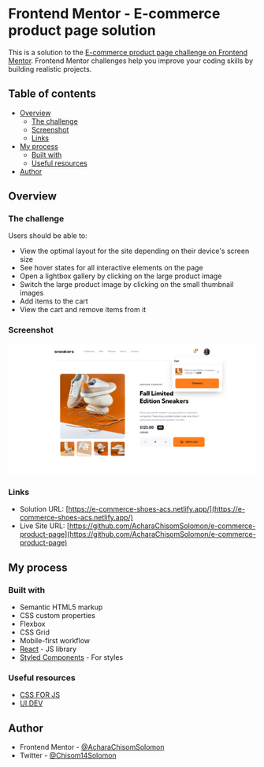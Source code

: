 # Frontend Mentor - E-commerce product page solution

This is a solution to the [E-commerce product page challenge on Frontend Mentor](https://www.frontendmentor.io/challenges/ecommerce-product-page-UPsZ9MJp6). Frontend Mentor challenges help you improve your coding skills by building realistic projects.

## Table of contents

- [Overview](#overview)
  - [The challenge](#the-challenge)
  - [Screenshot](#screenshot)
  - [Links](#links)
- [My process](#my-process)
  - [Built with](#built-with)
  - [Useful resources](#useful-resources)
- [Author](#author)

## Overview

### The challenge

Users should be able to:

- View the optimal layout for the site depending on their device's screen size
- See hover states for all interactive elements on the page
- Open a lightbox gallery by clicking on the large product image
- Switch the large product image by clicking on the small thumbnail images
- Add items to the cart
- View the cart and remove items from it

### Screenshot

![](./image.png)


### Links

- Solution URL: [https://e-commerce-shoes-acs.netlify.app/](https://e-commerce-shoes-acs.netlify.app/)
- Live Site URL: [https://github.com/AcharaChisomSolomon/e-commerce-product-page](https://github.com/AcharaChisomSolomon/e-commerce-product-page)

## My process

### Built with

- Semantic HTML5 markup
- CSS custom properties
- Flexbox
- CSS Grid
- Mobile-first workflow
- [React](https://reactjs.org/) - JS library
- [Styled Components](https://styled-components.com/) - For styles

### Useful resources

- [CSS FOR JS](https://courses.joshwcomeau.com/css-for-js)
- [UI.DEV](https://ui.dev/c/react)


## Author

- Frontend Mentor - [@AcharaChisomSolomon](https://www.frontendmentor.io/profile/AcharaChisomSolomon)
- Twitter - [@Chisom14Solomon](https://www.twitter.com/Chisom14Solomon/highlights)


